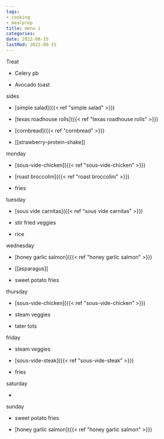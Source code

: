 ```yaml
---
tags:
- cooking
- mealprep
title: menu i
categories:
date: 2022-08-15
lastMod: 2022-08-15
---
```

Treat

  + Celery pb

  + Avocado toast

sides

  + [simple salad]({{< ref "simple salad" >}})

  + [texas roadhouse rolls]({{< ref "texas roadhouse rolls" >}})

  + [cornbread]({{< ref "cornbread" >}})

  + [[strawberry-protein-shake]]

monday

  + [sous-vide-chicken]({{< ref "sous-vide-chicken" >}})

  + [roast broccolini]({{< ref "roast broccolini" >}})

  + fries

tuesday

  + [sous vide carnitas]({{< ref "sous vide carnitas" >}})

  + stir fried veggies

  + rice

wednesday

  + [honey garlic salmon]({{< ref "honey garlic salmon" >}})

  + [[asparagus]]

  + sweet potato fries

thursday

  + [sous-vide-chicken]({{< ref "sous-vide-chicken" >}})

  + steam veggies

  + tater tots

friday

  + steam veggies

  + [sous-vide-steak]({{< ref "sous-vide-steak" >}})

  + fries

saturday

  + 

sunday

  + sweet potato fries

  + [honey garlic salmon]({{< ref "honey garlic salmon" >}})
